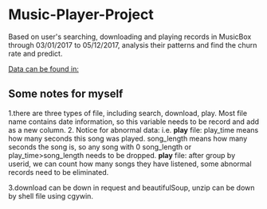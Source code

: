 # Music-Player-Project
Based on user's searching, downloading and playing records in MusicBox through 03/01/2017 to 05/12/2017, analysis their patterns and find the churn rate and predict. 

[Data can be found in:](https://bittigermusicplayerdata.s3-us-west-2.amazonaws.com/list.html)

## Some notes for myself
1.there are three types of file, including search, download, play. Most file name contains date information, so this variable needs to
be record and add as a new column.
2. Notice for abnormal data:
i.e.
**play** file: play_time means how many seconds this song was played. song_length means how many seconds the song is, so
any song with 0 song_length or play_time>song_length needs to be dropped.
**play** file: after group by userid, we can count how many songs they have listened, some abnormal records need to be eliminated.

3.download can be down in request and beautifulSoup,
unzip can be down by shell file using cgywin.
